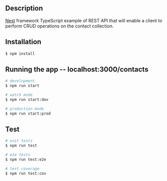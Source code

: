 ## Description
[Nest](https://github.com/nestjs/nest) framework TypeScript example of REST API that will enable a client to perform CRUD operations on the contact collection.

## Installation
```bash
$ npm install
```

## Running the app -- localhost:3000/contacts
```bash
# development
$ npm run start

# watch mode
$ npm run start:dev

# production mode
$ npm run start:prod
```

## Test
```bash
# unit tests
$ npm run test

# e2e tests
$ npm run test:e2e

# test coverage
$ npm run test:cov
```

